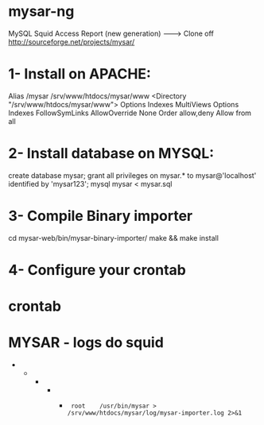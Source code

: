 mysar-ng
========

MySQL Squid Access Report (new generation) ---> Clone off http://sourceforge.net/projects/mysar/

# 1- Install on APACHE:
Alias /mysar /srv/www/htdocs/mysar/www
<Directory "/srv/www/htdocs/mysar/www">
        Options Indexes MultiViews
        Options Indexes FollowSymLinks
        AllowOverride None
        Order allow,deny
        Allow from all
</Directory>

# 2- Install database on MYSQL:
create database mysar;
grant all privileges on mysar.* to mysar@'localhost' identified by 'mysar123';
mysql mysar < mysar.sql 


# 3- Compile Binary importer
cd mysar-web/bin/mysar-binary-importer/
make && make install


# 4- Configure your crontab
# crontab
# MYSAR - logs do squid
* * * * *      root    /usr/bin/mysar > /srv/www/htdocs/mysar/log/mysar-importer.log 2>&1

